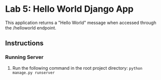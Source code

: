 # Lab 5: Hello World Django App
This application returns a "Hello World" message when accessed through the /helloworld endpoint.

## Instructions

### Running Server
1. Run the following command in the root project directory: ```python manage.py runserver```
